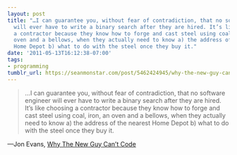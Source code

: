 ```yaml
---
layout: post
title: "…I can guarantee you, without fear of contradiction, that no software engineer
  will ever have to write a binary search after they are hired. It’s like choosing
  a contractor because they know how to forge and cast steel using coal, iron, an
  oven and a bellows, when they actually need to know a) the address of the nearest
  Home Depot b) what to do with the steel once they buy it."
date: '2011-05-13T16:12:38-07:00'
tags:
- programming
tumblr_url: https://seanmonstar.com/post/5462424945/why-the-new-guy-cant-code
---
```

> …I can guarantee you, without fear of contradiction, that no software engineer will ever have to write a binary search after they are hired. It’s like choosing a contractor because they know how to forge and cast steel using coal, iron, an oven and a bellows, when they actually need to know a) the address of the nearest Home Depot b) what to do with the steel once they buy it.

—Jon Evans,&nbsp;[Why The New Guy Can’t Code](http://techcrunch.com/2011/05/07/why-the-new-guy-cant-code/)
